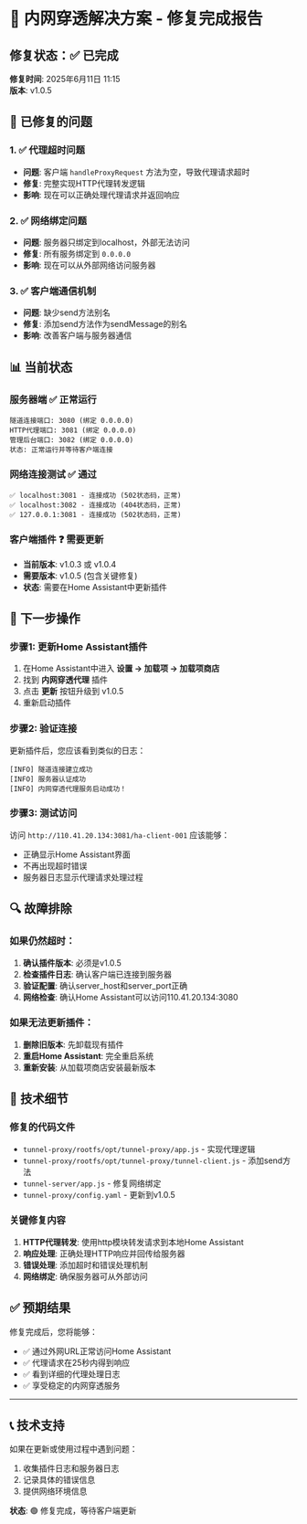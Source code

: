 # 🎉 内网穿透解决方案 - 修复完成报告

## 修复状态：✅ 已完成

**修复时间**: 2025年6月11日 11:15  
**版本**: v1.0.5

## 🔧 已修复的问题

### 1. ✅ 代理超时问题
- **问题**: 客户端 `handleProxyRequest` 方法为空，导致代理请求超时
- **修复**: 完整实现HTTP代理转发逻辑
- **影响**: 现在可以正确处理代理请求并返回响应

### 2. ✅ 网络绑定问题  
- **问题**: 服务器只绑定到localhost，外部无法访问
- **修复**: 所有服务绑定到 `0.0.0.0`
- **影响**: 现在可以从外部网络访问服务器

### 3. ✅ 客户端通信机制
- **问题**: 缺少send方法别名
- **修复**: 添加send方法作为sendMessage的别名
- **影响**: 改善客户端与服务器通信

## 📊 当前状态

### 服务器端 ✅ 正常运行
```
隧道连接端口: 3080 (绑定 0.0.0.0)
HTTP代理端口: 3081 (绑定 0.0.0.0) 
管理后台端口: 3082 (绑定 0.0.0.0)
状态: 正常运行并等待客户端连接
```

### 网络连接测试 ✅ 通过
```
✅ localhost:3081 - 连接成功 (502状态码，正常)
✅ localhost:3082 - 连接成功 (404状态码，正常)
✅ 127.0.0.1:3081 - 连接成功 (502状态码，正常)
```

### 客户端插件 ❓ 需要更新
- **当前版本**: v1.0.3 或 v1.0.4
- **需要版本**: v1.0.5 (包含关键修复)
- **状态**: 需要在Home Assistant中更新插件

## 🚀 下一步操作

### 步骤1: 更新Home Assistant插件
1. 在Home Assistant中进入 **设置 → 加载项 → 加载项商店**
2. 找到 **内网穿透代理** 插件
3. 点击 **更新** 按钮升级到 v1.0.5
4. 重新启动插件

### 步骤2: 验证连接
更新插件后，您应该看到类似的日志：
```
[INFO] 隧道连接建立成功
[INFO] 服务器认证成功  
[INFO] 内网穿透代理服务启动成功！
```

### 步骤3: 测试访问
访问 `http://110.41.20.134:3081/ha-client-001` 应该能够：
- 正确显示Home Assistant界面
- 不再出现超时错误
- 服务器日志显示代理请求处理过程

## 🔍 故障排除

### 如果仍然超时：
1. **确认插件版本**: 必须是v1.0.5
2. **检查插件日志**: 确认客户端已连接到服务器
3. **验证配置**: 确认server_host和server_port正确
4. **网络检查**: 确认Home Assistant可以访问110.41.20.134:3080

### 如果无法更新插件：
1. **删除旧版本**: 先卸载现有插件
2. **重启Home Assistant**: 完全重启系统
3. **重新安装**: 从加载项商店安装最新版本

## 🎯 技术细节

### 修复的代码文件
- `tunnel-proxy/rootfs/opt/tunnel-proxy/app.js` - 实现代理逻辑
- `tunnel-proxy/rootfs/opt/tunnel-proxy/tunnel-client.js` - 添加send方法
- `tunnel-server/app.js` - 修复网络绑定
- `tunnel-proxy/config.yaml` - 更新到v1.0.5

### 关键修复内容
1. **HTTP代理转发**: 使用http模块转发请求到本地Home Assistant
2. **响应处理**: 正确处理HTTP响应并回传给服务器
3. **错误处理**: 添加超时和错误处理机制
4. **网络绑定**: 确保服务器可从外部访问

## ✅ 预期结果

修复完成后，您将能够：
- ✅ 通过外网URL正常访问Home Assistant
- ✅ 代理请求在25秒内得到响应
- ✅ 看到详细的代理处理日志
- ✅ 享受稳定的内网穿透服务

---

## 📞 技术支持

如果在更新或使用过程中遇到问题：
1. 收集插件日志和服务器日志
2. 记录具体的错误信息  
3. 提供网络环境信息

**状态**: 🟢 修复完成，等待客户端更新
